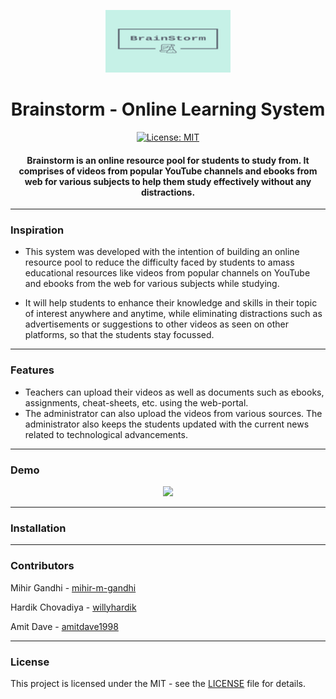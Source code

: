 <p align="center">
  <a href="" rel="noopener">
 <img height=100px src="./logo.png" alt="Brainstorm-logo"></a>
</p>

<h1 align="center">Brainstorm - Online Learning System</h1>

<div align="center">

[![License: MIT](https://img.shields.io/badge/License-MIT-green.svg)](https://opensource.org/licenses/MIT)

<h4>Brainstorm is an online resource pool for students to study from. It comprises of videos from popular YouTube channels and ebooks from web for various subjects to help them study effectively without any distractions.</h4>

</div>

-----------------------------------------
### Inspiration

* This system was developed with the intention of building an online resource pool to reduce the difficulty faced by students to amass educational resources like videos from popular channels on YouTube and ebooks from the web for various subjects while studying.

* It will help students to enhance their knowledge and skills in their topic of interest anywhere and anytime, while eliminating distractions such as advertisements or suggestions to other videos as seen on other platforms, so that the students stay focussed.

------------------------------------------
### Features

- Teachers can upload their videos as well as documents such as ebooks, assignments, cheat-sheets, etc. using the web-portal.
- The administrator can also upload the videos from various sources. The administrator also keeps the students updated with the current news related to technological advancements.

------------------------------------------
### Demo
<p align="center">
  <img src="./Demo.gif">
</p>

------------------------------------------
### Installation


------------------------------------------
### Contributors

Mihir Gandhi - [mihir-m-gandhi](https://github.com/mihir-m-gandhi)

Hardik Chovadiya - [willyhardik](https://github.com/willyhardik/)

Amit Dave - [amitdave1998](https://github.com/amitdave1998)


------------------------------------------
### License
This project is licensed under the MIT - see the [LICENSE](./LICENSE) file for details.
